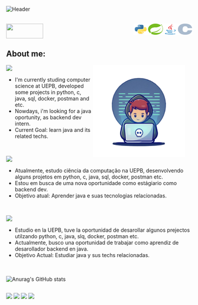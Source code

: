 ![Header](https://github.com/user-attachments/assets/7f7229e5-f7f5-40cb-8283-bc2c56aaf394)

<div style="display: inline_block"><br>
  <img align="right" alt="Adson-C" height="30" width="40" src="https://raw.githubusercontent.com/devicons/devicon/master/icons/c/c-original.svg">
  <img align="right" alt="Adson-Java" height="30" width="40" src="https://raw.githubusercontent.com/devicons/devicon/master/icons/java/java-original.svg">
  <img align="right" alt="Adson-Spring" height="30" width="40" src="https://raw.githubusercontent.com/devicons/devicon/master/icons/spring/spring-original.svg">
  <img align="right" alt="Adson-Python" height="30" width="40" src="https://raw.githubusercontent.com/devicons/devicon/master/icons/python/python-original.svg">
  <img align="center" style="width: 100px; height: 40px; display: block; margin-right: 20px;" src="https://sistemas.uepb.edu.br/cas/themes/uepb/css/img/logo.png"/>
</div>

## About me:
<img align="right" style="width: 250px; height: auto; display: block; margin-right: 20px;" src="freepik__edit-the-provided-reference-image-to-recolor-it-us__50236.png"/>
<img align="left" style="width: 40px; height: auto; display: block; margin-right: 20px;" src="https://upload.wikimedia.org/wikipedia/commons/a/a5/Flag_of_the_United_Kingdom_%281-2%29.svg"/><br>

    
  - I'm currently studing computer science at UEPB, developed some projects in python, c, java, sql, docker, postman and etc. <br>
  - Nowdays, i'm looking for a java oportunity, as backend dev intern.<br>
  - Current Goal: learn java and its related techs.<br>
  <br>
  

<img align="left" style="width: 40px; height: auto; display: block; margin-right: 20px;" src="https://upload.wikimedia.org/wikipedia/commons/thumb/0/05/Flag_of_Brazil.svg/800px-Flag_of_Brazil.svg.png"/><br>


  - Atualmente, estudo ciência da computação na UEPB, desenvolvendo alguns projetos em python, c, java, sql, docker, postman etc. <br>
  - Estou em busca de uma nova oportunidade como estágiario como backend dev.<br>
  - Objetivo atual: Aprender java e suas tecnologias relacionadas.<br>
<br>


<img align="left" style="width: 40px; height: auto; display: block; margin-right: 20px;" src="https://upload.wikimedia.org/wikipedia/commons/1/1a/Flag_of_Argentina.svg"/><br>


  - Estudio en la UEPB, tuve la oportunidad de desarollar algunos prejectos utilzando python, c, java, slq, docker, postman etc. <br>
  - Actualmente, busco una oportunidad de trabajar como aprendiz de desarollador backend en java.<br>
  - Objetivo Actual: Estudiar java y sus techs relacionadas.<br>

  
<br><br>
![Anurag's GitHub stats](https://github-readme-stats.vercel.app/api?username=AdsonNasci&theme=blue_navy&show_icons=true)


  ##
<div> 
  <a href="https://instagram.com/adson_araujo08" target="_blank"><img src="https://img.shields.io/badge/-Instagram-%23E4405F?style=for-the-badge&logo=instagram&logoColor=white" target="_blank"></a>
 <a href="https://discord.com/users/277171160830050315" target="_blank"><img src="https://img.shields.io/badge/Discord-7289DA?style=for-the-badge&logo=discord&logoColor=white" target="_blank"></a> 
  <a href = "adsonchristopher@gmail.com"><img src="https://img.shields.io/badge/-Gmail-%23333?style=for-the-badge&logo=gmail&logoColor=white" target="_blank"></a>
  <a href="https://www.linkedin.com/in/adsonchristopher/" target="_blank"><img src="https://img.shields.io/badge/-LinkedIn-%230077B5?style=for-the-badge&logo=linkedin&logoColor=white" target="_blank"></a> 
</div>


